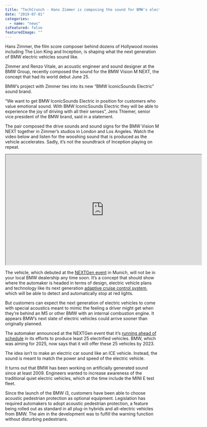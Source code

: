 ```yaml
---
title: "TechCrunch - Hans Zimmer is composing the sound for BMW's electric vehicles"
date: "2019-07-01"
categories: 
  - name: "news"
isFeatured: false
featuredImage: ""
---
```


Hans Zimmer, the film score composer behind dozens of Hollywood movies including The Lion King and Inception, is shaping what the next generation of BMW electric vehicles sound like.

Zimmer and Renzo Vitale, an acoustic engineer and sound designer at the BMW Group, recently composed the sound for the BMW Vision M NEXT, the concept that had its world debut June 25.

BMW’s project with Zimmer ties into its new “BMW IconicSounds Electric” sound brand.

“We want to get BMW IconicSounds Electric in position for customers who value emotional sound. With BMW IconicSounds Electric they will be able to experience the joy of driving with all their senses”, Jens Thiemer, senior vice president of the BMW brand, said in a statement.

The pair composed the drive sounds and sound signs for the BMW Vision M NEXT together in Zimmer’s studios in London and Los Angeles. Watch the video below and listen for the wooshing sound that is produced as the vehicle accelerates. Sadly, it’s not the soundtrack of Inception playing on repeat.

<iframe width="640" height="360" src="https://www.youtube.com/embed/81wHqxnWeHQ?version=3&amp;rel=1&amp;fs=1&amp;autohide=2&amp;showsearch=0&amp;showinfo=1&amp;iv_load_policy=1&amp;wmode=transparent" allowfullscreen></iframe>

The vehicle, which debuted at the [NEXTGen event](https://www.bmwgroup.com/en/NEXTGen.html) in Munich, will not be in your local BMW dealership any time soon. It’s a concept that should show where the automaker is headed in terms of design, electric vehicle plans and technology like its next generation [adaptive cruise control system](https://techcrunch.com/2019/06/25/bmws-next-gen-cruise-control-stops-at-red-lights/), which will be able to detect and automatically stop at red lights.

But customers can expect the next generation of electric vehicles to come with special acoustics meant to mimic the feeling a driver might get when they’re behind an M5 or other BMW with an internal combustion engine. It appears BMW’s next slate of electric vehicles could arrive sooner than originally planned.

The automaker announced at the NEXTGen event that it’s [running ahead of schedule](https://techcrunch.com/2019/06/25/bmw-says-its-running-ahead-of-its-electrification-goals/) in its efforts to produce least 25 electrified vehicles. BMW, which was aiming for 2025, now says that it will offer these 25 vehicles by 2023.

The idea isn’t to make an electric car sound like an ICE vehicle. Instead, the sound is meant to match the power and speed of the electric vehicle.

It turns out that BMW has been working on artificially generated sound since at least 2009. Engineers wanted to increase awareness of the traditional quiet electric vehicles, which at the time include the MINI E test fleet.

Since the launch of the BMW i3, customers have been able to choose acoustic pedestrian protection as optional equipment. Legislation has required automakers to adopt acoustic pedestrian protection, a feature being rolled out as standard in all plug-in hybrids and all-electric vehicles from BMW. The aim in the development was to fulfill the warning function without disturbing pedestrians.
